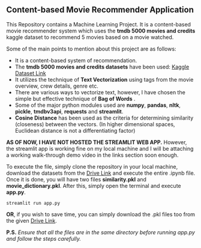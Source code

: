## Content-based Movie Recommender Application
This Repository contains a Machine Learning Project. It is a content-based movie recommender system which uses the **tmdb 5000 movies and credits** kaggle dataset to recommend 5 movies based on a movie watched. 

Some of the main points to mention about this project are as follows:

 - It is a content-based system of recommendation.
 - The **tmdb 5000 movies and credits datasets** have been used: [Kaggle Dataset Link](https://www.kaggle.com/tmdb/tmdb-movie-metadata?select=tmdb_5000_movies.csv)
 - It utilizes the technique of **Text Vectorization** using tags from the movie overview, crew details, genre etc.
 - There are various ways to vectorize text, however, I have chosen the simple but effective technique of **Bag of Words** .
 - Some of the major python modules used are **numpy**, **pandas**, **nltk**, **pickle**, **tmdbv3api**, **requests** and **streamlit**.
 - **Cosine Distance** has been used as the criteria for determining similarity (closeness) between the vectors. (In higher dimensional spaces, Euclidean distance is not a differentiating factor) 

**AS OF NOW, I HAVE NOT HOSTED THE STREAMLIT WEB APP.**
However, the streamlit app is working fine on my local machine and I will be attaching a working walk-through demo video in the links section soon enough.

To execute the file, simply clone the repository in your local machine, download the datasets from the [Drive Link](https://shorturl.at/bmHJ6) and execute the entire .ipynb file. Once it is done, you will have two files **similarity.pkl** and **movie_dictionary.pkl**. After this, simply open the terminal and execute **app.py**. 

    streamlit run app.py
**OR**, if you wish to save time, you can simply download the .pkl files too from the given [Drive Link](https://shorturl.at/bmHJ6). 

**P.S.** *Ensure that all the files are in the same directory before running app.py and follow the steps carefully.*
